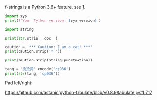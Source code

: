 f-strings is a Python 3.6+ feature, see [1](https://github.com/ShivamSarodia/ShivyC/pull/43/).

```python
import sys
print(f'Your Python version: {sys.version}')
```

```python
import string

print(str.strip.__doc__)

caution = '*** Caution: I am a cat! ***'
print(caution.strip('* '))

print(caution.strip(string.punctuation))
```

```python
tang = '烫烫烫'.encode('cp936')
print(str(tang, 'cp936'))
```

Pad left/right:

https://github.com/astanin/python-tabulate/blob/v0.8.9/tabulate.py#L717
